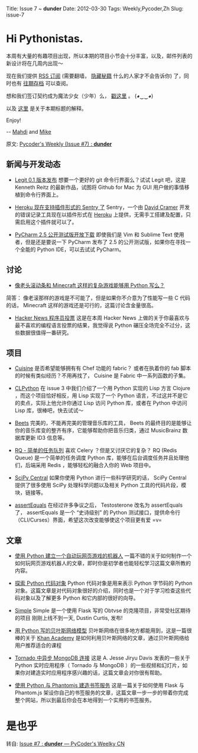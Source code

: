 Title: Issue 7 ~ __dunder__ 
Date: 2012-03-30 
Tags: Weekly,Pycoder,Zh 
Slug: issue-7 
# Hi Pythonistas. 

本周有大量的有趣项目出现，所以本期的项目小节会十分丰富，以及，邮件列表的新设计将在几周内出现～

现在我们提供 [RSS 订阅](http://feeds.feedburner.com/pycodersweekly)
(需要翻墙， [隐藏秘籍](http://feeds2.feedburner.com/pycodersweekly) 什么的人家才不会告诉你) 了，同时也有 [往期存档](http://pycoders.com/archive.html) 可以查阅。

想和我们签订契约成为魔法少女（少年）么， [戳这里](https://twitter.com/#!/pycoders) 。 (◕‿‿◕)

以及 [这里](http://wiki.python.org/moin/DunderAlias) 是关于本期标题的解释。



Enjoy!


--
[Mahdi](https://twitter.com/#!/myusuf3) and [Mike](https://twitter.com/#!/mgrouchy)

原文: [Pycoder's Weekly (Issue #7) : __dunder__](http://us4.campaign-archive2.com/?u=9735795484d2e4c204da82a29&id=68781ed80b)


## 新闻与开发动态

- [Legit 0.1 版本发布](http://www.git-legit.org/)
想要一个更好的 git 命令行界面么？试试 Legit 吧，这是 Kenneth Reitz 的最新作品，试图将 Github for Mac 为 GUI 用户做的事情移植到命令行界面上。

- [Heroku 现在支持插件形式的 Sentry 了](https://addons.heroku.com/sentry)
Sentry，一个由 
[David Cramer](https://twitter.com/#!/zeeg)
 开发的错误记录工具现在以插件形式在 
 [Heroku](http://heroku.com/) 上提供，无需手工搭建及配置，只需启用这个插件就可以了。

- [PyCharm 2.5 公开测试版开放下载](http://blog.jetbrains.com/pycharm/2012/03/pycharm-2-5-public-beta-available-for-download/)
即使我们是 Vim 和 Sublime Text 使用者，但是还是要说一下 PyCharm 发布了 2.5 的公开测试版，如果你在寻找一个全能的 Python IDE，可以去试试 PyCharm。


## 讨论

- [像老头滚动条和 Minecraft 这样的复杂游戏能够用 Python 写么？](http://www.reddit.com/r/Python/comments/rcm78/is_a_game_as_complex_as_something_like_skyrim_or/)

简答： 像老滚那样的游戏是不可能了，但是如果你不介意为了性能写一些 C 代码的话， Minecraft 这样的游戏还是可行的，这篇讨论含金量很高。

- [Hacker News 程序员投票](http://attractivechaos.github.com/HN-prog-lang-poll.png)
这是在本周 Hacker News 上做的关于你最喜欢与最不喜欢的编程语言投票的结果，我觉得说 Python 碾压全场完全不过分，这些数据很值得一番研究。



## 项目
- [Cuisine](https://github.com/sebastien/cuisine)
是否希望能够拥有有 Chef 功能的 fabric？ 或者在执着你的 fab 脚本的时候有类似经历？不用再找了， Cuisine 是 Fabric 中一系列函数的子集。

- [CLPython](http://common-lisp.net/project/clpython/)
在 issue 3 中我们介绍了一个用 Python 实现的 Lisp 方言 Clojure ，而这个项目恰好相反，用 Lisp 实现了一个 Python 语言，不过这并不是它的卖点，实际上他允许你通过 Lisp 访问 Python 库，或者在 Python 中访问 Lisp 库，很棒吧，快去试试～

- [Beets](http://beets.radbox.org/)
完美的，不能再完美的管理音乐库的工具， Beets 的最终目的是能够让你的音乐库变的整齐有序，它能够帮助你把音乐归类，通过 MusicBrainz 数据库更新 ID3 信息等。

- [RQ - 简单的任务队列](http://nvie.github.com/rq/)
喜欢 Celery ？但是又讨厌它的复杂？ RQ (Redis Queue) 是一个简单的任务调度 Python 库，能够在后台调度任务并且处理他们，后端采用 Redis ，能够轻松的融合入你的 Web 项目中。


- [SciPy Central](http://scipy-central.org/)
如果你使用 Python 进行一些科学研究的话， SciPy Central 提供了很多使用 SciPy 处理科学问题以及相关 Python 工具的代码片段，模块，链接等。


- [assertEquals](https://github.com/whit537/assertEquals)
在经过许多争议之后， Testosterone 改名为 assertEquals 了， assertEquals 是一个 “史诗级别” 的 Python 测试接口，提供命令行（CLI/Curses）界面，希望这次改变能够使这个项目更有爱 =v=



## 文章

- [使用 Python 建立一个自动玩网页游戏的机器人](http://active.tutsplus.com/tutorials/workflow/how-to-build-a-python-bot-that-can-play-web-games/)
一篇不错的关于如何制作一个如何玩网页游戏机器人的文章，即时你是初学者也能轻松学习这篇文章所教的内容。

- [探索 Python 代码对象](http://pycoders-weekly-chinese.readthedocs.org/en/latest/issue7/exploring-python-code-objects.html)
Python 代码对象是用来表示 Python 字节码的 Python 对象。这篇文章是对代码对象很好的介绍，同时也是一个对于学习检查这些代码对象以及了解更多 Python 和它内部的很好的向导。

- [Simple](https://github.com/orf/simple)
Simple 是一个使用 Flask 写的 Obtvse 的克隆项目，非常受社区期待的项目
刚刚上线不到一天, Dustin Curtis, 发布!

- [用 Python 写的贝叶斯网络模型](http://derandomized.com/post/20009997725/bayes-net-example-with-python-and-khanacademy)
贝叶斯网络在很多地方都能用到，这是一篇很棒的关于
[Khan Academy](http://derandomized.com/post/20009997725/bayes-net-example-with-python-and-khanacademy)
 是如何利用贝叶斯网络的文章，通过贝叶斯网络给用户推荐适合的课程


- [Tornado 中异步 MongoDB 连接](http://www.10gen.com/presentations/webinar/Asynchronous-MongoDB-with-Python-and-Tornado)
这是 A. Jesse Jiryu Davis 发表的一些关于 Python 实时应用程序（ Tornado 与 MongoDB ）的一些视频和幻灯片，如果你对建造实时应用程序感兴趣的话，这篇文章会对你很有帮助。


- [使用 Python 与 Phantomjs 建造书签服务](http://charlesleifer.com/blog/building-bookmarking-service-python-and-phantomjs/)
这是一篇关于如何使用 Flask 与 Phantom.js 架设你自己的书签服务的文章，这篇文章一步一步的带着你完成整个网站，所以到最后你会在本地得到一个实用的书签服务。






# 是也乎

转自: [Issue #7 : __dunder__ — PyCoder's Weelky CN](http://pycoders-weekly-chinese.readthedocs.org/en/latest/issue7/index.html)


